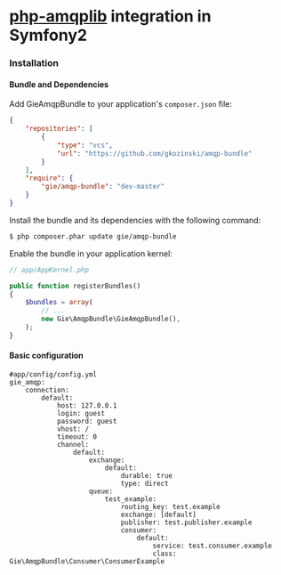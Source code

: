 [php-amqplib](http://php.net/amqp) integration in Symfony2
===========

### Installation

#### Bundle and Dependencies

Add GieAmqpBundle to your application's `composer.json` file:

```json
{
    "repositories": [
        {
            "type": "vcs",
            "url": "https://github.com/gkozinski/amqp-bundle"
        }
    ],
    "require": {
        "gie/amqp-bundle": "dev-master"
    }
}
```

Install the bundle and its dependencies with the following command:

```bash
$ php composer.phar update gie/amqp-bundle
```

Enable the bundle in your application kernel:

```php
// app/AppKernel.php

public function registerBundles()
{
    $bundles = array(
        // ...
        new Gie\AmqpBundle\GieAmqpBundle(),
    );
}
```

#### Basic configuration

    #app/config/config.yml
    gie_amqp:
        connection:
            default:
                host: 127.0.0.1
                login: guest
                password: guest
                vhost: /
                timeout: 0
                channel:
                    default:
                        exchange:
                            default:
                                durable: true
                                type: direct
                        queue:
                            test_example:
                                routing_key: test.example
                                exchange: [default]
                                publisher: test.publisher.example
                                consumer:
                                    default:
                                        service: test.consumer.example
                                        class: Gie\AmqpBundle\Consumer\ConsumerExample
